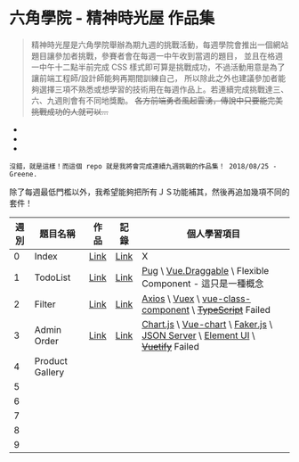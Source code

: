 # 六角學院 - 精神時光屋 作品集
> 精神時光屋是六角學院舉辦為期九週的挑戰活動，每週學院會推出一個網站題目讓參加者挑戰，參賽者會在每週一中午收到當週的題目，
> 並且在格週一中午十二點半前完成 CSS 樣式即可算是挑戰成功，不過活動用意是為了讓前端工程師/設計師能夠再期間訓練自己，
> 所以除此之外也建議參加者能夠選擇三項不熟悉或想學習的技術用在每週作品上。若連續完成挑戰達三、六、九週則會有不同地獎勵。
> ~~各方前端勇者風起雲湧，傳說中只要能完美挑戰成功的人就可以...~~
-
-
-
```
沒錯，就是這樣！而這個 repo 就是我將會完成連續九週挑戰的作品集！ 2018/08/25 - Greene.
```

除了每週最低門檻以外，我希望能夠把所有ＪＳ功能補其，然後再追加幾項不同的套件！

週別|題目名稱        |作品|記錄|個人學習項目|
---|---------------|---|----|-------|
0  |Index          |[Link](https://wizardgreen.github.io/hexSchool-TheF2E-Showcase/#/)     |[Link](https://wizardgreen.github.io/Blog/2018/05/25/The-F2E-%E5%89%8D%E7%AB%AF%E4%BF%AE%E7%B7%B4%E7%B2%BE%E7%A5%9E%E6%99%82%E5%85%89%E5%B1%8B-%E5%8F%83%E8%B3%BD%E7%B4%80%E9%8C%84/)| X|
1  |TodoList       |[Link](https://wizardgreen.github.io/hexSchool-TheF2E-Showcase/#/week1)|[Link](https://wizardgreen.github.io/Blog/2018/06/10/[F2E]Week-1-TodoList/)|[Pug](https://pugjs.org/api/getting-started.html) \ [Vue.Draggable](https://github.com/SortableJS/Vue.Draggable) \ Flexible Component - 這只是一種概念|
2  |Filter         |[Link](https://wizardgreen.github.io/hexSchool-TheF2E-Showcase/#/week2)|[Link](https://wizardgreen.github.io/Blog/2018/06/18/[F2E]Week-2-Filter/)|[Axios](https://github.com/axios/axios) \ [Vuex](https://vuex.vuejs.org/zh/) \ [vue-class-component](https://github.com/vuejs/vue-class-component) \ ~~[TypeScript](https://www.typescriptlang.org/)~~ Failed|
3  |Admin Order    |[Link](https://wizardgreen.github.io/hexSchool-TheF2E-Showcase/#/week3)|[Link](https://wizardgreen.github.io/Blog/2018/06/24/[F2E]Week-3-AdminOrder/)|[Chart.js](http://www.chartjs.org/) \ [Vue-chart](https://github.com/apertureless/vue-chartjs) \ [Faker.js](https://github.com/marak/Faker.js/) \ [JSON Server](https://github.com/typicode/json-server) \ [Element UI](http://element.eleme.io/#/zh-CN) \ ~~[Vuetify](https://vuetifyjs.com/en/)~~ Failed
4  |Product Gallery|||
5  ||||
6  ||||
7  ||||
8  ||||
9  ||||
